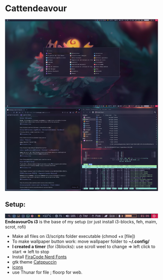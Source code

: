 # Cattendeavour
![Desktop](rofi_foto.jpg)
## Setup:
![Desktop](barra.png)
**EndeavourOs i3** is the base of my setup (or just install i3-blocks, feh, maim, scrot, rofi)
* Make all files on i3/scripts folder executable (chmod +x [file])
* To make wallpaper button work: move wallpaper folder to **~/.config/**
* **I created a timer** (for i3blocks): use scroll weel to change => left click to start => left to stop
* Install [FiraCode Nerd Fonts](https://www.nerdfonts.com/font-downloads)
* gtk theme [Catppuccin](https://aur.archlinux.org/packages/catppuccin-gtk-theme-mocha)
* [icons](https://github.com/ljmill/catppuccin-icons)
* use Thunar for file ; floorp for web.
